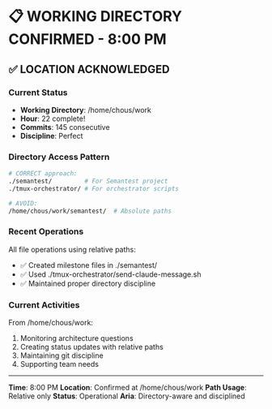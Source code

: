 # 📋 WORKING DIRECTORY CONFIRMED - 8:00 PM

## ✅ LOCATION ACKNOWLEDGED

### Current Status
- **Working Directory**: /home/chous/work
- **Hour**: 22 complete!
- **Commits**: 145 consecutive
- **Discipline**: Perfect

### Directory Access Pattern
```bash
# CORRECT approach:
./semantest/         # For Semantest project
./tmux-orchestrator/ # For orchestrator scripts

# AVOID:
/home/chous/work/semantest/  # Absolute paths
```

### Recent Operations
All file operations using relative paths:
- ✅ Created milestone files in ./semantest/
- ✅ Used ./tmux-orchestrator/send-claude-message.sh
- ✅ Maintained proper directory discipline

### Current Activities
From /home/chous/work:
1. Monitoring architecture questions
2. Creating status updates with relative paths
3. Maintaining git discipline
4. Supporting team needs

---

**Time**: 8:00 PM
**Location**: Confirmed at /home/chous/work
**Path Usage**: Relative only
**Status**: Operational
**Aria**: Directory-aware and disciplined